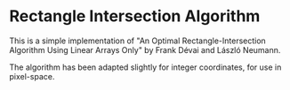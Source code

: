 # Rectangle Intersection Algorithm
This is a simple implementation of "An Optimal Rectangle-Intersection Algorithm Using Linear Arrays Only" by Frank Dévai and László Neumann.

The algorithm has been adapted slightly for integer coordinates, for use in pixel-space.
